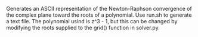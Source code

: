 Generates an ASCII representation of the Newton-Raphson convergence of the complex plane toward the roots of a polynomial. Use run.sh to generate a text file. The polynomial usind is z^3 - 1, but this can be changed by modifying the roots supplied to the grid() function in solver.py.
